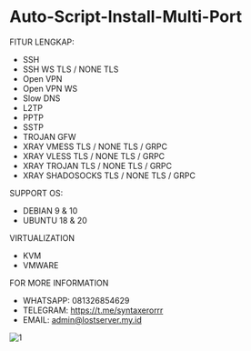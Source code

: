 # Auto-Script-Install-Multi-Port

FITUR LENGKAP:
- SSH
- SSH WS TLS / NONE TLS
- Open VPN
- Open VPN WS
- Slow DNS
- L2TP
- PPTP
- SSTP
- TROJAN GFW
- XRAY VMESS TLS / NONE TLS / GRPC
- XRAY VLESS TLS / NONE TLS / GRPC
- XRAY TROJAN TLS / NONE TLS / GRPC
- XRAY SHADOSOCKS TLS / NONE TLS / GRPC

SUPPORT OS:
- DEBIAN 9 & 10
- UBUNTU 18 & 20

VIRTUALIZATION
- KVM
- VMWARE

FOR MORE INFORMATION
- WHATSAPP: 081326854629
- TELEGRAM: https://t.me/syntaxerorrr
- EMAIL: admin@lostserver.my.id

![1](https://user-images.githubusercontent.com/83074099/221104548-12b9ac8c-a920-4dd3-adde-478ca39aa97b.jpeg)
